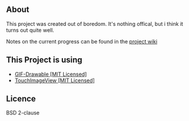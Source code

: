 About
-----
This project was created out of boredom. It's nothing offical, but i think it turns out quite well.

Notes on the current progress can be found in the [project wiki](https://github.com/rebane621/e621-android/wiki/Progress-notes)

This Project is using
-----
+ [GIF-Drawable [MIT Licensed]](https://android-arsenal.com/details/1/1147)
+ [TouchImageView [MIT Licensed]](https://github.com/MikeOrtiz/TouchImageView/blob/master/src/com/ortiz/touch/TouchImageView.java)

Licence
-----
BSD 2-clause
